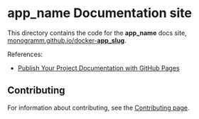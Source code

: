 # __app_name__ Documentation site

This directory contains the code for the __app_name__ docs site, [monogramm.github.io/docker-__app_slug__](https://monogramm.github.io/docker-__app_slug__).

References:
* [Publish Your Project Documentation with GitHub Pages](https://github.blog/2016-08-22-publish-your-project-documentation-with-github-pages/)

## Contributing

For information about contributing, see the [Contributing page](https://github.com/Monogramm/docker-__app_slug__/blob/master/CONTRIBUTING.md).
